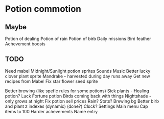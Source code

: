 # Potion commotion

## Maybe

Potion of dealing
Potion of rain
Potion of birb
Daily missions
Bird feather
Achevement boosts

## TODO

Need mabel
    Midnight/Sunlight potion sprites
    Sounds
    Music
    Better lucky clover plant sprite
    Mandrake - harvested during day runs away
    Get new recipes from Mabel
    Fix star flower seed sprite

Better brewing (like spefic rules for some potions)
Sick plants - Healing potion?
Luck
Fortune potion
Birds coming back with things
Nightshade - only grows at night
Fix potion sell prices
Rain?
Stats?
Brewing bg
Better birb and plant z indexes (dynamic) (done?)
Clock?
Settings
Main menu
Cap items to 100
Harder achevements
Name entry
